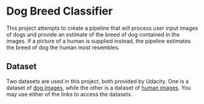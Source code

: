 # Dog Breed Classifier
This project attempts to create a pipeline that will process user input images of dogs and provide an estimate of the breed of dog contained in the images. If a picture of a human is supplied instead, the pipeline estimates the breed of dog the human most resembles.

## Dataset
Two datasets are used in this project, both provided by Udacity. One is a dataset of [dog images](https://s3-us-west-1.amazonaws.com/udacity-aind/dog-project/dogImages.zip), while the other is a dataset of [human images](https://s3-us-west-1.amazonaws.com/udacity-aind/dog-project/dogImages.zip). You may use either of the links to access the datasets.